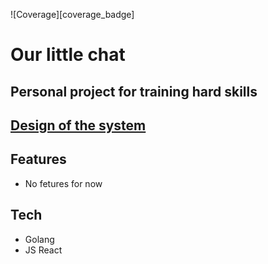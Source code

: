 ![Coverage][coverage_badge]

# Our little chat
## Personal project for training hard skills

## [Design of the system](https://github.com/vr009/highload_chat_design)

## Features

- No fetures for now

## Tech

- Golang 
- JS React
<!-- Coverage Comment:Begin -->
<!-- Coverage Comment:End -->
